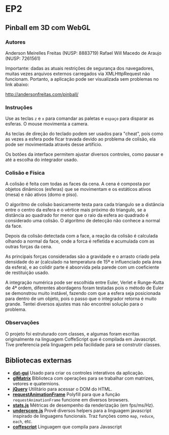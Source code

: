 # EP2
## Pinball em 3D com WebGL


### Autores

Anderson Meirelles Freitas (NUSP: 8883719)
Rafael Will Macedo de Araujo (NUSP: 7261561)

Importante: dadas as atuais restrições de segurança dos navegadores, muitas vezes arquivos externos carregados via XMLHttpRequest não funcionam. Portanto, a aplicação pode ser visualizada sem problemas no link abaixo:

http://andersonfreitas.com/pinball/


### Instruções

Use as teclas `z` e `x` para comandar as paletas e `espaço` para disparar as esferas. O mouse movimenta a camera.

As teclas de direção do teclado podem ser usados para "cheat", pois como as vezes a esfera pode ficar travada devido ao problema de colisão, ela pode ser movimentada através desse artifício.

Os botões da interface permitem ajustar diversos controles, como pausar e até a escolha do integrador usado.

### Colisão e Física

A colisão é feita com todas as faces da cena. A cena é composta por objetos dinâmicos (esferas) que se movimentam e os estáticos ativos (mesa) e não ativos (domo e piso).

O algoritmo de colisão basicamente testa para cada triangulo se a distância entre o centro da esfera e o vértice mais próximo do triangulo, se a distância ao quadrado for menor que o raio da esfera ao quadrado é considerado uma colisão. O algoritmo de detecção não conhece a normal da face.

Depois da colisão detectada com a face, a reação da colisão é calculada olhando a normal da face, onde a forca é refletida e acumulada com as outras forças da cena.

As principais forças consideradas são a gravidade e o arrasto criado pela densidade do ar (calculado na temperatura de 15º e influenciado pela área da esfera), e ao colidir parte é absorvida pela parede com um coeficiente de restituição usado.

A integração numérica pode ser escolhida entre Euler, Verlet e Runge-Kutta de 4ª ordem, diferentes abordagens foram testadas pois o método de Euler se demonstrou muito instável, fazendo com que a esfera seja posicionada para dentro de um objeto, pois o passo que o integrador retorna é muito grande. Tentei diversos ajustes mas não encontrei solução para o problema.

### Observações

O projeto foi estruturado com classes, e algumas foram escritas originalmente na linguagem CoffeScript que é compilada em Javascript. Tive preferencia pela linguagem pela facilidade para se construtir classes.

## Bibliotecas externas

 - **[dat-gui](http://code.google.com/p/dat-gui/)**
Usado para criar os controles interativos da aplicação.
 - **[glMatrix](http://glmatrix.net)**
Biblioteca com operações para se trabalhar com matrizes, vetores e quaternions.
 - **[jQuery](http://jquery.com)**
Utilitário para acessar o DOM do HTML.
 - **[requestAnimationFrame](http://paulirish.com/2011/requestanimationframe-for-smart-animating/)**
Polyfill para que a função `requestAnimationFrame` funcione em diversos browsers.
 - **[stats.js](https://github.com/mrdoob/stats.js)**
Métricas de desempenho da renderização (em fps/ms/Hz).
 - **[underscore.js](http://underscorejs.org)**
Provê diversos helpers para a linguagem javascript inspirado de linguagens funcionais. Traz funções como `map`, `reduce`, `each`, etc.
 - **[coffescript](http://coffeescript.org)**
Linguagem que compila para Javascript
